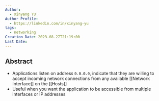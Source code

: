 ```yaml
---
Author:
  - Xinyang YU
Author Profile:
  - https://linkedin.com/in/xinyang-yu
tags:
  - networking
Creation Date: 2023-08-27T21:19:00
Last Date:
---
```

## Abstract
- Applications listen on address ``0.0.0.0``,  indicate that they are willing to accept incoming network connections from any available [[Network Interface]] on the [[Hosts]]
- Useful when you want the application to be accessible from multiple interfaces or IP addresses
